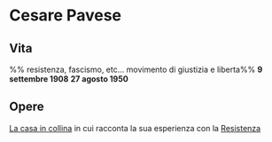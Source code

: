 # Cesare Pavese
## Vita
%% resistenza, fascismo, etc... movimento di giustizia e liberta%%
**9 settembre 1908**
**27 agosto 1950**

## Opere
[La casa in collina](La%20casa%20in%20collina.md) in cui racconta la sua esperienza con la [Resistenza](Resistenza.md)